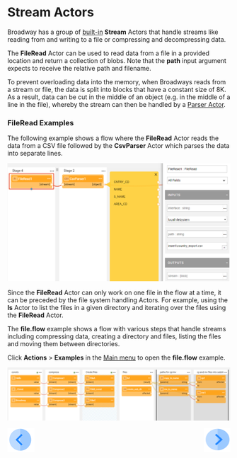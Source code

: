 # Stream Actors

Broadway has a group of [built-in](../04_built_in_actor_types.md) **Stream** Actors that handle streams like reading from and writing to a file or compressing and decompressing  data.  

The **FileRead** Actor can be used to read data from a file in a provided location and return a collection of blobs. Note that the **path** input argument expects to receive the relative path and filename. 

To prevent overloading data into the memory, when Broadways reads from a stream or file, the data is split into blocks that have a constant size of 8K. As a result, data can be cut in the middle of an object (e.g. in the middle of a line in the file), whereby the stream can then be handled by a [Parser Actor](03_parsers_actors.md). 

### FileRead Examples

The following example shows a flow where the **FileRead** Actor reads the data from a CSV file followed by the **CsvParser** Actor which parses the data into separate lines.

![image](../images/99_actors_02_1.PNG)



Since the **FileRead** Actor can only work on one file in the flow at a time, it can be preceded by the file system handling Actors. For example, using the **ls** Actor to list the files in a given directory and iterating over the files using the **FileRead** Actor.

The **file.flow** example shows a flow with various steps that handle streams including compressing data, creating a directory and files, listing the files and moving them between directories.

Click **Actions** > **Examples** in the [Main menu](../18_broadway_flow_window.md#main-menu) to open the **file.flow** example. 

![image](../images/99_actors_02_2.PNG)



[![Previous](/articles/images/Previous.png)](01_javascript_actor.md)[<img align="right" width="60" height="54" src="/articles/images/Next.png">](03_parsers_actors.md)

